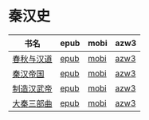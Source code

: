# 秦汉史

| 书名 | epub | mobi | azw3 |
| --- | --- | --- | --- |
| [春秋与汉道](http://ct.dalanmei.com/f/31084289-572105493-55229e) | [epub](http://ct.dalanmei.com/f/31084289-572105493-55229e) | [mobi](http://ct.dalanmei.com/f/31084289-571726818-e656bc) | [azw3](http://ct.dalanmei.com/f/31084289-572114965-997aac) |
| [秦汉帝国](http://ct.dalanmei.com/f/31084289-572116179-0fdf1c) | [epub](http://ct.dalanmei.com/f/31084289-572116179-0fdf1c) | [mobi](http://ct.dalanmei.com/f/31084289-571675770-073056) | [azw3](http://ct.dalanmei.com/f/31084289-572158735-9fd7c0) |
| [制造汉武帝](http://ct.dalanmei.com/f/31084289-571779095-95f127) | [epub](http://ct.dalanmei.com/f/31084289-571779095-95f127) | [mobi](http://ct.dalanmei.com/f/31084289-571522489-be3d34) | [azw3](http://ct.dalanmei.com/f/31084289-571974909-6dbf75) |
| [大秦三部曲](http://ct.dalanmei.com/f/31084289-571785351-fded41) | [epub](http://ct.dalanmei.com/f/31084289-571785351-fded41) | [mobi](http://ct.dalanmei.com/f/31084289-571451684-6023eb) | [azw3](http://ct.dalanmei.com/f/31084289-571885462-d1e182) |
